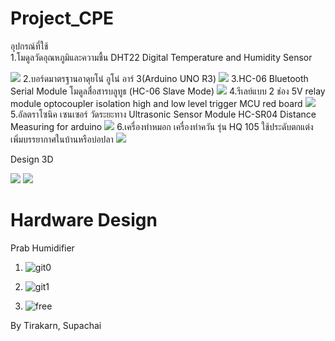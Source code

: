 # Project_CPE
อุปกรณ์ที่ใช้\
1.โมดูลวัดอุณหภูมิและความชื้น DHT22 Digital Temperature and Humidity Sensor
<html><body>
<LEFT><IMG SRC="https://dw.lnwfile.com/_/dw/_raw/ov/07/cx.jpg" ></LEFT>
</body></html>
2.บอร์ดมาตรฐานอาดุยโน่ อูโน่ อาร์ 3(Arduino UNO R3)
<html><body>
<LEFT><IMG SRC="http://themakerthailand.com/wp-content/uploads/2021/07/product_1149_1.jpg" ></LEFT>
</body></html>
3.HC-06 Bluetooth Serial Module โมดูลสื่อสารบลูทูธ (HC-06 Slave Mode)
<html><body>
<LEFT><IMG SRC="https://dm.lnwfile.com/_/dm/_raw/1r/df/ip.png" ></LEFT>
</body></html>
4.รีเลย์แบบ 2 ช่อง 5V relay module optocoupler isolation high and low level trigger MCU red board
<html><body>
<LEFT><IMG SRC="https://dw.lnwfile.com/_/dw/_raw/hg/9m/ri.jpg" ></LEFT>
</body></html>
5.อัลตราโซนิค เซนเซอร์ วัดระยะทาง Ultrasonic Sensor Module HC-SR04 Distance Measuring for arduino
<html><body>
<LEFT><IMG SRC="https://www.dhresource.com/0x0/f2/albu/g5/M01/87/17/rBVaI1l8ajyAdTIdAAYYQyjBls4774.jpg/hc-sr04-to-world-ultrasonic-wave-detector.jpg" ></LEFT>
</body></html>
6.เครื่องทำหมอก เครื่องทำควัน รุ่น HQ 105 ใช้ประดับตกแต่งเพิ่มบรรยากาศในบ้านหรือบ่อปลา
<html><body>
<LEFT><IMG SRC="https://th-test-11.slatic.net/p/19a4c02c30526fe5b3e5b7e3ccf6c7ce.jpg" ></LEFT>
</body></html>
 
  
  
  
  
  
Design 3D 
<html><body>
<LEFT><IMG SRC="https://user-images.githubusercontent.com/90261344/135102552-705cf44f-d282-4414-aa46-eb2cf9465e88.png" ></LEFT>
</body></html>
 <html><body>
<LEFT><IMG SRC="https://user-images.githubusercontent.com/90261344/135102594-912e19e1-4cd7-43d7-af45-cfb7ec0b0093.png" ></LEFT>
</body></html>
 
# Hardware Design

Prab Humidifier

1. ![git0](https://user-images.githubusercontent.com/90176118/135106619-31cfaeb5-d5c9-4172-9715-daf525c09c78.jpg)




2. ![git1](https://user-images.githubusercontent.com/90176118/135105970-47bb95bf-27d9-4d87-acb9-421fb3480cb6.jpg)



3. ![free](https://user-images.githubusercontent.com/90176118/137842027-e4e5a180-6842-4b53-98a3-25ff28bf4880.jpg)


By Tirakarn, Supachai

